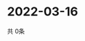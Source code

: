 # 2022-03-16
  共 0条

  <!-- BEGIN -->
  <!-- 最后更新时间Wed Mar 16 2022 02:12:46 GMT+0000 (Coordinated Universal Time) -->
  
  <!-- END -->
  
  